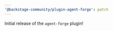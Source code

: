 ```yaml
---
'@backstage-community/plugin-agent-forge': patch
---
```


Initial release of the `agent-forge` plugin!
